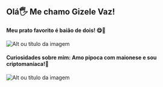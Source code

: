 ## Olá🖐 Me chamo Gizele Vaz!

#### Meu prato favorito é baião de dois! 😋🤤
![Alt ou título da imagem](https://minews.com.br/img/350x350/1/0/png/arquivos/224/conteudo/posts/652876.jpg?1506216943)

#### Curiosidades sobre mim: Amo pipoca com maionese e sou criptomaníaca!🚀
 ![Alt ou título da imagem](https://encrypted-tbn0.gstatic.com/images?q=tbn:ANd9GcS6Zh9N2pIt_579KxlJ8wYU5OrsJccm542Mfg&usqp=CAU)
